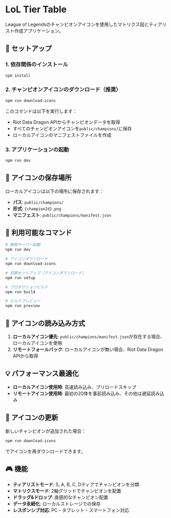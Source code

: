 # LoL Tier Table

League of Legendsのチャンピオンアイコンを使用したマトリクス図とティアリスト作成アプリケーション。

## 🚀 セットアップ

### 1. 依存関係のインストール
```bash
npm install
```

### 2. チャンピオンアイコンのダウンロード（推奨）
```bash
npm run download-icons
```

このコマンドは以下を実行します：
- Riot Data Dragon APIからチャンピオンデータを取得
- すべてのチャンピオンアイコンを`public/champions/`に保存
- ローカルアイコンのマニフェストファイルを作成

### 3. アプリケーションの起動
```bash
npm run dev
```

## 📁 アイコンの保存場所

ローカルアイコンは以下の場所に保存されます：
- **パス**: `public/champions/`
- **形式**: `{championId}.png`
- **マニフェスト**: `public/champions/manifest.json`

## 🔧 利用可能なコマンド

```bash
# 開発サーバー起動
npm run dev

# アイコンダウンロード
npm run download-icons

# 初期セットアップ（アイコンダウンロード）
npm run setup

# プロダクションビルド
npm run build

# ビルドプレビュー
npm run preview
```

## 🎯 アイコンの読み込み方式

1. **ローカルアイコン優先**: `public/champions/manifest.json`が存在する場合、ローカルアイコンを使用
2. **リモートフォールバック**: ローカルアイコンが無い場合、Riot Data Dragon APIから取得

## 💡 パフォーマンス最適化

- **ローカルアイコン使用時**: 高速読み込み、プリロードスキップ
- **リモートアイコン使用時**: 最初の20体を事前読み込み、その他は遅延読み込み

## 🔄 アイコンの更新

新しいチャンピオンが追加された場合：
```bash
npm run download-icons
```

でアイコンを再ダウンロードできます。

## 🎮 機能

- **ティアリストモード**: S, A, B, C, Dティアでチャンピオンを分類
- **マトリクスモード**: 2軸グリッドでチャンピオンを配置
- **ドラッグ&ドロップ**: 直感的なチャンピオン配置
- **データ永続化**: ローカルストレージでの保存
- **レスポンシブ対応**: PC・タブレット・スマートフォン対応